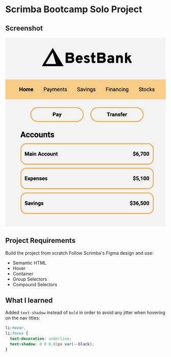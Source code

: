 # Scrimba Bootcamp Solo Project

## Screenshot

![BestBank](./assets/bestbank.png)

## Project Requirements

Build the project from scratch
Follow Scrimba's Figma design and use:

- Semantic HTML
- Hover
- Container
- Group Selectors
- Compound Selectors

## What I learned

Added `text-shadow` instead of `bold` in order to avoid any jitter when hovering on the nav titles:

```css
li:hover,
li:focus {
  text-decoration: underline;
  text-shadow: 0 0 0.01px var(--black);
}
```

